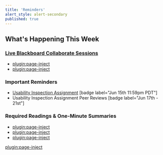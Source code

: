 ```yaml
---
title: 'Reminders'
alert_style: alert-secondary
published: true
---
```


## What's Happening This Week

### [Live Blackboard Collaborate Sessions](https://canvas.sfu.ca/courses/53207/external_tools/3544)  
* [plugin:page-inject](../../blackboard-sessions/week-06-1)
* [plugin:page-inject](../../blackboard-sessions/week-06-2)

### Important Reminders

* [Usability Inspection Assignment](https://canvas.sfu.ca/courses/53207/assignments/457116) [badge label="Jun 15th 11:59pm PDT"]  
* Usability Inspection Assignment Peer Reviews [badge label="Jun 17th - 21st"]  

### Required Readings & One-Minute Summaries
* [plugin:page-inject](../../canvaslms-assignments/one-minute-summaries/week-06-1)  
* [plugin:page-inject](../../canvaslms-assignments/one-minute-summaries/week-06-2)  
* [plugin:page-inject](../../canvaslms-assignments/one-minute-summaries/week-06-3)   

[plugin:page-inject](../../canvaslms-assignments/weekly-review-quizzes/week-06?template=partials/linkbutton)
